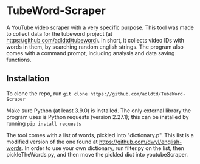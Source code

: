 # TubeWord-Scraper

A YouTube video scraper with a very specific purpose. This tool was made to collect data for the tubeword project (at https://github.com/adldtd/tubeword). In short, it collects video IDs with words in them, by searching random english strings. The program also comes with a command prompt, including analysis and data saving functions.

## Installation

To clone the repo, run `git clone https://github.com/adldtd/TubeWord-Scraper`

Make sure Python (at least 3.9.0) is installed. The only external library the program uses is Python requests (version 2.27.1); this can be installed by running `pip install requests`

The tool comes with a list of words, pickled into "dictionary.p". This list is a modified version of the one found at https://github.com/dwyl/english-words. In order to use your own dictionary, run filter.py on the list, then pickleTheWords.py, and then move the pickled dict into youtubeScraper.